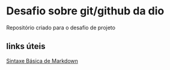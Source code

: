 # Desafio sobre git/github da dio
Repositório criado para o desafio de projeto

## links úteis
[Sintaxe Básica de Markdown](https://www.markdownguide.org/basic-syntax)

